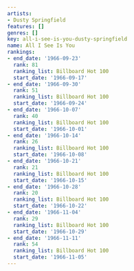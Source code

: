 ```yaml
---
artists:
- Dusty Springfield
features: []
genres: []
key: all-i-see-is-you-dusty-springfield
name: All I See Is You
rankings:
- end_date: '1966-09-23'
  rank: 81
  ranking_list: Billboard Hot 100
  start_date: '1966-09-17'
- end_date: '1966-09-30'
  rank: 51
  ranking_list: Billboard Hot 100
  start_date: '1966-09-24'
- end_date: '1966-10-07'
  rank: 40
  ranking_list: Billboard Hot 100
  start_date: '1966-10-01'
- end_date: '1966-10-14'
  rank: 26
  ranking_list: Billboard Hot 100
  start_date: '1966-10-08'
- end_date: '1966-10-21'
  rank: 21
  ranking_list: Billboard Hot 100
  start_date: '1966-10-15'
- end_date: '1966-10-28'
  rank: 20
  ranking_list: Billboard Hot 100
  start_date: '1966-10-22'
- end_date: '1966-11-04'
  rank: 29
  ranking_list: Billboard Hot 100
  start_date: '1966-10-29'
- end_date: '1966-11-11'
  rank: 54
  ranking_list: Billboard Hot 100
  start_date: '1966-11-05'
---
```


